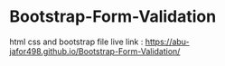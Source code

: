 # Bootstrap-Form-Validation
html css and bootstrap file
live link : https://abu-jafor498.github.io/Bootstrap-Form-Validation/

